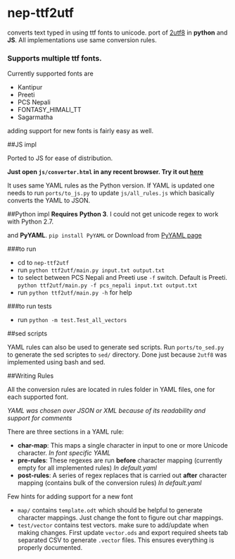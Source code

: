 nep-ttf2utf
===========

converts text typed in using ttf fonts to unicode. port of [2utf8](https://github.com/foss-np/2utf8) in **python** and **JS**. All implementations use same conversion rules. 

### Supports multiple ttf fonts. 
Currently supported fonts are 

- Kantipur
- Preeti 
- PCS Nepali
- FONTASY_HIMALI_TT
- Sagarmatha

adding support for new fonts is fairly easy as well.

##JS impl

Ported to JS for ease of distribution. 

**Just open `js/converter.html` in any recent browser. Try it out [here](https://sapradhan.github.io/nep-ttf2utf/)**


It uses same YAML rules as the Python version. If YAML is updated one needs to run `ports/to_js.py` to update `js/all_rules.js` which basically converts the YAML to JSON.

##Python impl
**Requires**
**Python 3**. 
I could not get unicode regex to work with Python 2.7.

and **PyYAML**. `pip install PyYAML` or Download from [PyYAML page](http://pyyaml.org/wiki/PyYAML) 

###to run 

- cd to `nep-ttf2utf`
- run `python ttf2utf/main.py input.txt output.txt`
- to select between PCS Nepali and Preeti use `-f` switch. Default is Preeti. `python ttf2utf/main.py -f pcs_nepali input.txt output.txt`
- run `python ttf2utf/main.py -h` for help

###to run tests
- run `python -m test.Test_all_vectors`


##sed scripts

YAML rules can also be used to generate sed scripts. Run `ports/to_sed.py` to generate the sed scriptes to `sed/` directory. Done just because `2utf8` was implemented using bash and sed.

##Writing Rules

All the conversion rules are located in rules folder in YAML files, one for each supported font. 

*YAML was chosen over JSON or XML because of its readability and support for comments*

There are three sections in a YAML rule:

- **char-map**: This maps a single character in input to one or more Unicode character. *In font specific YAML*
- **pre-rules**: These regexes are run **before** character mapping (currently empty for all implemented rules) *In default.yaml*
- **post-rules**: A series of regex replaces that is carried out **after** character mapping (contains bulk of the conversion rules) *In default.yaml*

Few hints for adding support for a new font

- `map/` contains `template.odt` which should be helpful to generate character mappings. Just change the font to figure out char mappings.
- `test/vector` contains test vectors. make sure to add/update when making changes. First update `vector.ods` and export required sheets tab separated CSV to generate `.vector` files. This ensures everything is properly documented.
